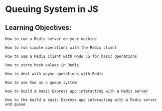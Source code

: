 # Queuing System in JS

## Learning Objectives:

	How to run a Redis server on your machine

	How to run simple operations with the Redis client

	How to use a Redis client with Node JS for basic operations

	How to store hash values in Redis

	How to deal with async operations with Redis

	How to use Kue as a queue system

	How to build a basic Express app interacting with a Redis server

	How to the build a basic Express app interacting with a Redis server and queue
